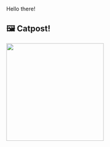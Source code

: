Hello there!



## 🖼️ Catpost!

<sub>
    <img src="https://cdn2.thecatapi.com/images/d3h.jpg" height="256">
</sub>

